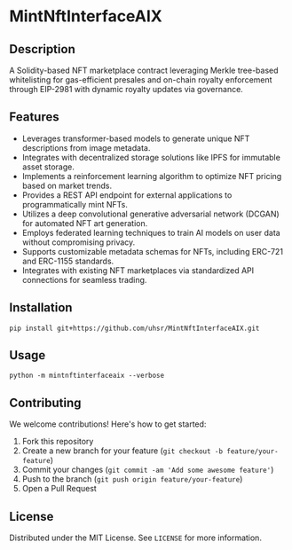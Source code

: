 # MintNftInterfaceAIX

## Description

A Solidity-based NFT marketplace contract leveraging Merkle tree-based whitelisting for gas-efficient presales and on-chain royalty enforcement through EIP-2981 with dynamic royalty updates via governance.

## Features

- Leverages transformer-based models to generate unique NFT descriptions from image metadata.
- Integrates with decentralized storage solutions like IPFS for immutable asset storage.
- Implements a reinforcement learning algorithm to optimize NFT pricing based on market trends.
- Provides a REST API endpoint for external applications to programmatically mint NFTs.
- Utilizes a deep convolutional generative adversarial network (DCGAN) for automated NFT art generation.
- Employs federated learning techniques to train AI models on user data without compromising privacy.
- Supports customizable metadata schemas for NFTs, including ERC-721 and ERC-1155 standards.
- Integrates with existing NFT marketplaces via standardized API connections for seamless trading.
## Installation

```
pip install git+https://github.com/uhsr/MintNftInterfaceAIX.git
```

## Usage

```
python -m mintnftinterfaceaix --verbose
```

## Contributing

We welcome contributions! Here's how to get started:

1. Fork this repository
2. Create a new branch for your feature (`git checkout -b feature/your-feature`)
3. Commit your changes (`git commit -am 'Add some awesome feature'`)
4. Push to the branch (`git push origin feature/your-feature`)
5. Open a Pull Request

## License

Distributed under the MIT License. See `LICENSE` for more information.
